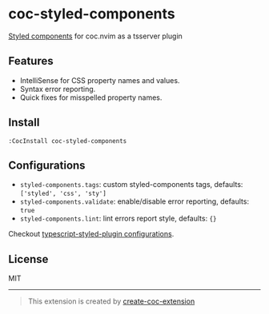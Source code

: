 # coc-styled-components

[Styled components](https://styled-components.com) for coc.nvim as a tsserver plugin

## Features

- IntelliSense for CSS property names and values.
- Syntax error reporting.
- Quick fixes for misspelled property names.

## Install

`:CocInstall coc-styled-components`

## Configurations

- `styled-components.tags`: custom styled-components tags, defaults: `['styled', 'css', 'sty']`
- `styled-components.validate`: enable/disable error reporting, defaults: `true`
- `styled-components.lint`: lint errors report style, defaults: `{}`

Checkout [typescript-styled-plugin configurations](https://github.com/microsoft/typescript-styled-plugin#configuration).

## License

MIT

---
> This extension is created by [create-coc-extension](https://github.com/fannheyward/create-coc-extension)

